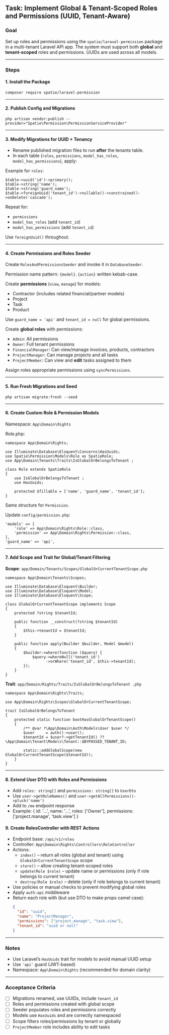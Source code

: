 ## Task: Implement Global & Tenant-Scoped Roles and Permissions (UUID, Tenant-Aware)

### Goal
Set up roles and permissions using the `spatie/laravel-permission` package in a multi-tenant Laravel API app. The system must support both **global** and **tenant-scoped** roles and permissions. UUIDs are used across all models.

---

### Steps

#### 1. Install the Package

    composer require spatie/laravel-permission

---

#### 2. Publish Config and Migrations

    php artisan vendor:publish --provider="Spatie\Permission\PermissionServiceProvider"

---

#### 3. Modify Migrations for UUID + Tenancy

- Rename published migration files to run **after** the tenants table.
- In each table (`roles`, `permissions`, `model_has_roles`, `model_has_permissions`), apply:

Example for `roles`:

    $table->uuid('id')->primary();
    $table->string('name');
    $table->string('guard_name');
    $table->foreignUuid('tenant_id')->nullable()->constrained()->onDelete('cascade');

Repeat for:

- `permissions`
- `model_has_roles` (add `tenant_id`)
- `model_has_permissions` (add `tenant_id`)

Use `foreignUuid()` throughout.

---

#### 4. Create Permissions and Roles Seeder

Create `RolesAndPermissionsSeeder` and invoke it in `DatabaseSeeder`.

Permission name pattern: `{model}.{action}` written kebab-case.

Create **permissions** (`view`, `manage`) for models:

- Contractor (includes related financial/partner models)
- Project
- Task
- Product

Use `guard_name = 'api'` and `tenant_id = null` for global permissions.

Create **global roles** with permissions:

- `Admin`: All permissions
- `Owner`: Full tenant permissions
- `FinancialManager`: Can view/manage invoices, products, contractors
- `ProjectManager`: Can manage projects and all tasks
- `ProjectMember`: Can view and **edit** tasks assigned to them

Assign roles appropriate permissions using `syncPermissions`.

---

#### 5. Run Fresh Migrations and Seed

    php artisan migrate:fresh --seed

---

#### 6. Create Custom Role & Permission Models

Namespace: `App\Domain\Rights`

Role.php:

    namespace App\Domain\Rights;

    use Illuminate\Database\Eloquent\Concerns\HasUuids;
    use Spatie\Permission\Models\Role as SpatieRole;
    use App\Domain\Tenants\Traits\IsGlobalOrBelongsToTenant ;

    class Role extends SpatieRole
    {
        use IsGlobalOrBelongsToTenant ;
        use HasUuids;

        protected $fillable = ['name', 'guard_name', 'tenant_id'];
    }

Same structure for `Permission`.

Update `config/permission.php`:

    'models' => [
        'role' => App\Domain\Rights\Role::class,
        'permission' => App\Domain\Rights\Permission::class,
    ],
    'guard_name' => 'api',

---

#### 7. Add Scope and Trait for Global/Tenant Filtering

**Scope**: `app/Domain/Tenants/Scopes/GlobalOrCurrentTenantScope.php`

    namespace App\Domain\Tenants\Scopes;

    use Illuminate\Database\Eloquent\Builder;
    use Illuminate\Database\Eloquent\Model;
    use Illuminate\Database\Eloquent\Scope;

    class GlobalOrCurrentTenantScope implements Scope
    {
        protected ?string $tenantId;

        public function __construct(?string $tenantId)
        {
            $this->tenantId = $tenantId;
        }

        public function apply(Builder $builder, Model $model)
        {
            $builder->where(function ($query) {
                $query->whereNull('tenant_id')
                      ->orWhere('tenant_id', $this->tenantId);
            });
        }
    }

**Trait**: `app/Domain/Rights/Traits/IsGlobalOrBelongsToTenant .php`

    namespace App\Domain\Rights\Traits;

    use App\Domain\Rights\Scopes\GlobalOrCurrentTenantScope;

    trait IsGlobalOrBelongsToTenant 
    {
        protected static function bootHasGlobalOrTenantScope()
        {
            /** @var ?\App\Domain\Auth\Models\User $user */
            $user     = auth()->user();
            $tenantId = $user?->getTenantId() ?? \App\Domain\Tenant\Models\Tenant::$BYPASSED_TENANT_ID;

            static::addGlobalScope(new GlobalOrCurrentTenantScope($tenantId));
        }
    }

---

#### 8. Extend User DTO with Roles and Permissions
- Add `roles: string[]` and `permissions: string[]` to `UserDto`
- Use `user->getRoleNames()` and `user->getAllPermissions()->pluck('name')`
- Add to `/me` endpoint response
- Example:
  {
    id: '...',
    name: '...',
    roles: ['Owner'],
    permissions: ['project.manage', 'task.view']
  }

#### 9. Create RolesController with REST Actions
- Endpoint base: `/api/v1/roles`
- Controller: `App\Domain\Rights\Controllers\RoleController`
- Actions:
  - `index()` – return all roles (global and tenant) using `GlobalOrCurrentTenantScope` scope
  - `store()` – allow creating tenant-scoped roles
  - `update(Role $role)` – update name or permissions (only if role belongs to current tenant)
  - `destroy(Role $role)` – delete (only if role belongs to current tenant)
- Use policies or manual checks to prevent modifying global roles
- Apply `auth:api` middleware
- Return each role with (but use DTO to make props camel case):
  ```json
  {
    "id": "uuid",
    "name": "ProjectManager",
    "permissions": ["project.manage", "task.view"],
    "tenant_id": "uuid or null"
  }

---

### Notes

- Use Laravel’s `HasUuids` trait for models to avoid manual UUID setup
- Use `'api'` guard (JWT-based)
- Namespace: `App\Domain\Rights` (recommended for domain clarity)

---

### Acceptance Criteria

- [ ] Migrations renamed, use UUIDs, include `tenant_id`
- [ ] Roles and permissions created with global scope
- [ ] Seeder populates roles and permissions correctly
- [ ] Models use `HasUuids` and are correctly namespaced
- [ ] Scope filters roles/permissions by tenant or globally
- [ ] `ProjectMember` role includes ability to edit tasks
